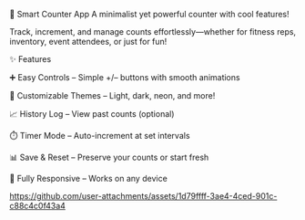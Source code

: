 🔢 Smart Counter App
A minimalist yet powerful counter with cool features!

Track, increment, and manage counts effortlessly—whether for fitness reps, inventory, event attendees, or just for fun!

✨ Features

➕ Easy Controls – Simple +/– buttons with smooth animations

🎨 Customizable Themes – Light, dark, neon, and more!

📈 History Log – View past counts (optional)

⏱️ Timer Mode – Auto-increment at set intervals

📊 Save & Reset – Preserve your counts or start fresh

📱 Fully Responsive – Works on any device


https://github.com/user-attachments/assets/1d79ffff-3ae4-4ced-901c-c88c4c0f43a4
